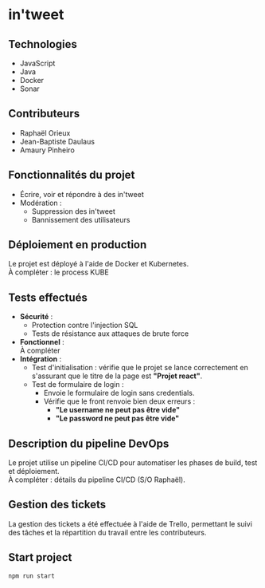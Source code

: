 # in'tweet

## Technologies
- JavaScript
- Java
- Docker
- Sonar

## Contributeurs
- Raphaël Orieux
- Jean-Baptiste Daulaus
- Amaury Pinheiro

## Fonctionnalités du projet
- Écrire, voir et répondre à des in'tweet
- Modération :
  - Suppression des in'tweet
  - Bannissement des utilisateurs

## Déploiement en production
Le projet est déployé à l'aide de Docker et Kubernetes.  
À compléter : le process KUBE

## Tests effectués
- **Sécurité** :
  - Protection contre l'injection SQL
  - Tests de résistance aux attaques de brute force
- **Fonctionnel** :  
  À compléter
- **Intégration** :  
  - Test d'initialisation : vérifie que le projet se lance correctement en s'assurant que le titre de la page est **"Projet react"**.
  - Test de formulaire de login : 
    - Envoie le formulaire de login sans credentials.
    - Vérifie que le front renvoie bien deux erreurs :
      - **"Le username ne peut pas être vide"**
      - **"Le password ne peut pas être vide"**

## Description du pipeline DevOps
Le projet utilise un pipeline CI/CD pour automatiser les phases de build, test et déploiement.  
À compléter : détails du pipeline CI/CD (S/O Raphaël).

## Gestion des tickets
La gestion des tickets a été effectuée à l'aide de Trello, permettant le suivi des tâches et la répartition du travail entre les contributeurs.

## Start project

```
npm run start
```